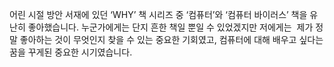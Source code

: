 어린 시절 방안 서재에 있던 ‘WHY’ 책 시리즈 중 ‘컴퓨터’와 ‘컴퓨터 바이러스’ 책을 유난히 좋아했습니다. 누군가에게는 단지 흔한 책일 뿐일 수 있었겠지만 저에게는  제가 정말 좋아하는 것이 무엇인지 찾을 수 있는 중요한 기회였고, 컴퓨터에 대해 배우고 싶다는 꿈을 꾸게된 중요한 시기였습니다.